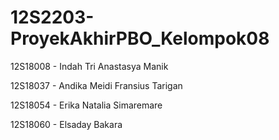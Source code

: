 # 12S2203-ProyekAkhirPBO_Kelompok08
12S18008 - Indah Tri Anastasya Manik


12S18037 - Andika Meidi Fransius Tarigan


12S18054 - Erika Natalia Simaremare 


12S18060 - Elsaday Bakara 
